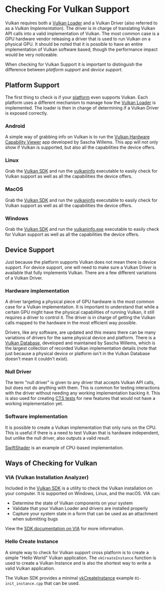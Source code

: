 # Checking For Vulkan Support

Vulkan requires both a [Vulkan Loader](./loader.md) and a Vulkan Driver (also referred to as a _Vulkan Implementation_). The driver is in charge of translating Vulkan API calls into a valid implementation of Vulkan. The most common case is a GPU hardware vendor releasing a driver that is used to run Vulkan on a physical GPU. It should be noted that it is possible to have an entire implementation of Vulkan software based, though the performance impact would be very noticeable.

When checking for Vulkan Support it is important to distinguish the difference between _platform support_ and _device support_.

## Platform Support

The first thing to check is if your [platform](./platforms.md) even supports Vulkan. Each platform uses a different mechanism to manage how the [Vulkan Loader](./loader.md) is implemented. The loader is then in charge of determining if a Vulkan Driver is exposed correctly.

### Android

A simple way of grabbing info on Vulkan is to run the [Vulkan Hardware Capability Viewer](https://play.google.com/store/apps/details?id=de.saschawillems.vulkancapsviewer&hl=en_US) app developed by Sascha Willems. This app will not only show if Vulkan is supported, but also all the capabilities the device offers.

### Linux

Grab the [Vulkan SDK](https://vulkan.lunarg.com/sdk/home#linux) and run the [vulkaninfo](https://vulkan.lunarg.com/doc/sdk/latest/linux/vulkaninfo.html) executable to easily check for Vulkan support as well as all the capabilities the device offers.

### MacOS

Grab the [Vulkan SDK](https://vulkan.lunarg.com/sdk/home#mac) and run the [vulkaninfo](https://vulkan.lunarg.com/doc/sdk/latest/mac/vulkaninfo.html) executable to easily check for Vulkan support as well as all the capabilities the device offers.

### Windows

Grab the [Vulkan SDK](https://vulkan.lunarg.com/sdk/home#windows) and run the [vulkaninfo.exe](https://vulkan.lunarg.com/doc/sdk/latest/windows/vulkaninfo.html) executable to easily check for Vulkan support as well as all the capabilities the device offers.

## Device Support

Just because the platform supports Vulkan does not mean there is device support. For device support, one will need to make sure a Vulkan Driver is available that fully implements Vulkan. There are a few different variations of a Vulkan Driver.

### Hardware implementation

A driver targeting a physical piece of GPU hardware is the most common case for a Vulkan implementation. It is important to understand that while a certain GPU might have the physical capabilities of running Vulkan, it still requires a driver to control it. The driver is in charge of getting the Vulkan calls mapped to the hardware in the most efficient way possible.

Drivers, like any software, are updated and this means there can be many variations of drivers for the same physical device and platform. There is a [Vulkan Database](https://vulkan.gpuinfo.org/), developed and maintained by Sascha Willems, which is the largest collection of recorded Vulkan implementation details (note that just because a physical device or platform isn't in the Vulkan Database doesn't mean it couldn't exist).

### Null Driver

The term "null driver" is given to any driver that accepts Vulkan API calls, but does not do anything with them. This is common for testing interactions with the driver without needing any working implementation backing it. This is also used for creating [CTS tests](./vulkan_cts.md) for new features that would not have a working implementation yet.

### Software implementation

It is possible to create a Vulkan implementation that only runs on the CPU. This is useful if there is a need to test Vulkan that is hardware independent, but unlike the null driver, also outputs a valid result.

[SwiftShader](https://github.com/google/swiftshader) is an example of CPU-based implementation.

## Ways of Checking for Vulkan

### VIA (Vulkan Installation Analyzer)

Included in the [Vulkan SDK](https://vulkan.lunarg.com/sdk/home) is a utility to check the Vulkan installation on your computer. It is supported on Windows, Linux, and the macOS. VIA can:
 - Determine the state of Vulkan components on your system
 - Validate that your Vulkan Loader and drivers are installed properly
 - Capture your system state in a form that can be used as an attachment when submitting bugs

View the [SDK documentation on VIA](https://vulkan.lunarg.com/doc/sdk/latest/windows/via.html) for more information.

### Hello Create Instance

A simple way to check for Vulkan support cross platform is to create a simple "Hello World" Vulkan application. The `vkCreateInstance` function is used to create a Vulkan Instance and is also the shortest way to write a valid Vulkan application.

The Vulkan SDK provides a minimal [vkCreateInstance](https://vulkan.lunarg.com/doc/view/latest/windows/tutorial/html/01-init_instance.html) example `01-init_instance.cpp` that can be used.
